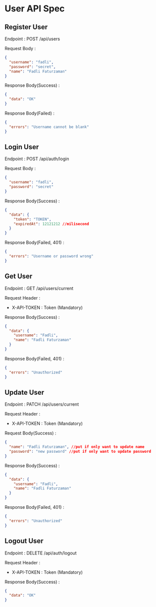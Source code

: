 # User API Spec

## Register User

Endpoint : POST /api/users

Request Body :

```json
{
  "username": "fadli",
  "password": "secret",
  "name": "Fadli Faturzaman"
}
```

Response Body(Success) :

```json
{
  "data": "OK"
}
```

Response Body(Failed) :

```json
{
  "errors": "Username cannot be blank"
}
```

## Login User

Endpoint : POST /api/auth/login

Request Body :

```json
{
  "username": "fadli",
  "password": "secret"
}
```

Response Body(Success) :

```json
{
  "data": {
    "token": "TOKEN",
    "expiredAt": 12121212 //milisecond
  }
}
```

Response Body(Failed, 401) :

```json
{
  "errors": "Username or password wrong"
}
```

## Get User

Endpoint : GET /api/users/current

Request Header :

- X-API-TOKEN : Token (Mandatory)

Response Body(Success) :

```json
{
  "data": {
    "username": "Fadli",
    "name": "Fadli Faturzaman"
  }
}
```

Response Body(Failed, 401) :

```json
{
  "errors": "Unauthorized"
}
```

## Update User

Endpoint : PATCH /api/users/current

Request Header :

- X-API-TOKEN : Token (Mandatory)

Request Body(Success) :

```json
{
  "name": "Fadli Faturzaman", //put if only want to update name
  "password": "new password" //put if only want to update password
}
```

Response Body(Success) :

```json
{
  "data": {
    "username": "Fadli",
    "name": "Fadli Faturzaman"
  }
}
```

Response Body(Failed, 401) :

```json
{
  "errors": "Unauthorized"
}
```

## Logout User

Endpoint : DELETE /api/auth/logout

Request Header :

- X-API-TOKEN : Token (Mandatory)

Response Body(Success) :

```json
{
  "data": "OK"
}
```
